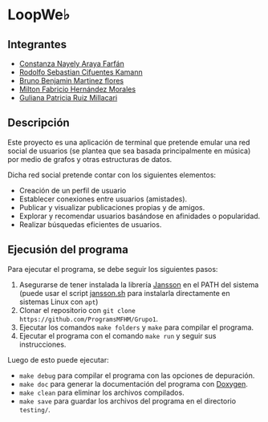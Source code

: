 # LoopWe♭
## Integrantes
- [Constanza Nayely Araya Farfán](https://github.com/Cnstnnza)
- [Rodolfo Sebastian Cifuentes Kamann](https://github.com/Fitooooooooo)
- [Bruno Benjamin Martinez flores](https://github.com/pin0no)
- [Milton Fabricio Hernández Morales](https://github.com/ProgramsMFHM)
- [Guliana Patricia Ruiz Millacari](https://github.com/GulianaRu)

## Descripción
Este proyecto es una aplicación de terminal que pretende emular una red social de usuarios (se plantea que sea basada principalmente en música) por medio de grafos y otras estructuras de datos.

Dicha red social pretende contar con los siguientes elementos:
- Creación de un perfil de usuario
- Establecer conexiones entre usuarios (amistades).
- Publicar y visualizar publicaciones propias y de amigos.
- Explorar y recomendar usuarios basándose en afinidades o popularidad.
- Realizar búsquedas eficientes de usuarios.

## Ejecusión del programa
Para ejecutar el programa, se debe seguir los siguientes pasos:
1. Asegurarse de tener instalada la librería [Jansson](https://github.com/akheron/jansson) en el PATH del sistema (puede usar el script [jansson.sh](/docs/jansson.sh) para instalarla directamente en sistemas Linux con `apt`)
2. Clonar el repositorio con `git clone https://github.com/ProgramsMFHM/Grupo1`.
3. Ejecutar los comandos `make folders` y `make` para compilar el programa.
4. Ejecutar el programa con el comando `make run` y seguir sus instrucciones.

Luego de esto puede ejecutar:
- `make debug` para compilar el programa con las opciones de depuración.
- `make doc` para generar la documentación del programa con [Doxygen](https://www.doxygen.nl/).
- `make clean` para eliminar los archivos compilados.
- `make save` para guardar los archivos del programa en el directorio `testing/`.